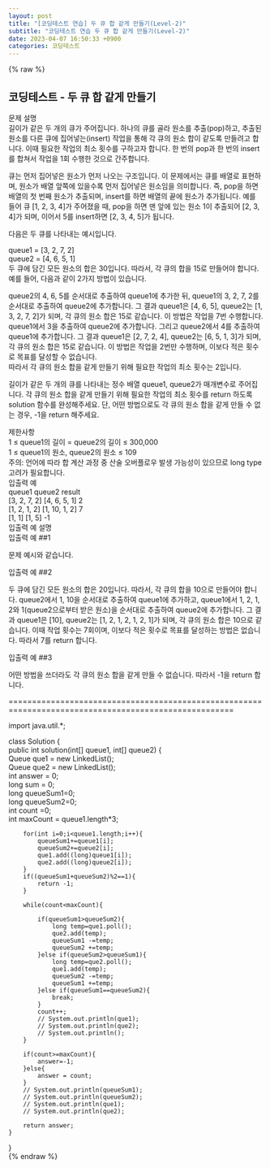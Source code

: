 ```yaml
---  
layout: post  
title: "[코딩테스트 연습] 두 큐 합 같게 만들기(Level-2)"  
subtitle: "코딩테스트 연습 두 큐 합 같게 만들기(Level-2)"  
date: 2023-04-07 16:50:33 +0900  
categories: 코딩테스트  
---  
```

{% raw %}  
## 코딩테스트 - 두 큐 합 같게 만들기  
문제 설명  
길이가 같은 두 개의 큐가 주어집니다. 하나의 큐를 골라 원소를 추출(pop)하고, 추출된 원소를 다른 큐에 집어넣는(insert) 작업을 통해 각 큐의 원소 합이 같도록 만들려고 합니다. 이때 필요한 작업의 최소 횟수를 구하고자 합니다. 한 번의 pop과 한 번의 insert를 합쳐서 작업을 1회 수행한 것으로 간주합니다.  
  
큐는 먼저 집어넣은 원소가 먼저 나오는 구조입니다. 이 문제에서는 큐를 배열로 표현하며, 원소가 배열 앞쪽에 있을수록 먼저 집어넣은 원소임을 의미합니다. 즉, pop을 하면 배열의 첫 번째 원소가 추출되며, insert를 하면 배열의 끝에 원소가 추가됩니다. 예를 들어 큐 [1, 2, 3, 4]가 주어졌을 때, pop을 하면 맨 앞에 있는 원소 1이 추출되어 [2, 3, 4]가 되며, 이어서 5를 insert하면 [2, 3, 4, 5]가 됩니다.  
  
다음은 두 큐를 나타내는 예시입니다.  
  
queue1 = [3, 2, 7, 2]  
queue2 = [4, 6, 5, 1]  
두 큐에 담긴 모든 원소의 합은 30입니다. 따라서, 각 큐의 합을 15로 만들어야 합니다. 예를 들어, 다음과 같이 2가지 방법이 있습니다.  
  
queue2의 4, 6, 5를 순서대로 추출하여 queue1에 추가한 뒤, queue1의 3, 2, 7, 2를 순서대로 추출하여 queue2에 추가합니다. 그 결과 queue1은 [4, 6, 5], queue2는 [1, 3, 2, 7, 2]가 되며, 각 큐의 원소 합은 15로 같습니다. 이 방법은 작업을 7번 수행합니다.  
queue1에서 3을 추출하여 queue2에 추가합니다. 그리고 queue2에서 4를 추출하여 queue1에 추가합니다. 그 결과 queue1은 [2, 7, 2, 4], queue2는 [6, 5, 1, 3]가 되며, 각 큐의 원소 합은 15로 같습니다. 이 방법은 작업을 2번만 수행하며, 이보다 적은 횟수로 목표를 달성할 수 없습니다.  
따라서 각 큐의 원소 합을 같게 만들기 위해 필요한 작업의 최소 횟수는 2입니다.  
  
길이가 같은 두 개의 큐를 나타내는 정수 배열 queue1, queue2가 매개변수로 주어집니다. 각 큐의 원소 합을 같게 만들기 위해 필요한 작업의 최소 횟수를 return 하도록 solution 함수를 완성해주세요. 단, 어떤 방법으로도 각 큐의 원소 합을 같게 만들 수 없는 경우, -1을 return 해주세요.  
  
제한사항  
1 ≤ queue1의 길이 = queue2의 길이 ≤ 300,000  
1 ≤ queue1의 원소, queue2의 원소 ≤ 109  
주의: 언어에 따라 합 계산 과정 중 산술 오버플로우 발생 가능성이 있으므로 long type 고려가 필요합니다.  
입출력 예  
queue1	queue2	result  
[3, 2, 7, 2]	[4, 6, 5, 1]	2  
[1, 2, 1, 2]	[1, 10, 1, 2]	7  
[1, 1]	[1, 5]	-1  
입출력 예 설명  
입출력 예 ##1  
  
문제 예시와 같습니다.  
  
입출력 예 ##2  
  
두 큐에 담긴 모든 원소의 합은 20입니다. 따라서, 각 큐의 합을 10으로 만들어야 합니다. queue2에서 1, 10을 순서대로 추출하여 queue1에 추가하고, queue1에서 1, 2, 1, 2와 1(queue2으로부터 받은 원소)을 순서대로 추출하여 queue2에 추가합니다. 그 결과 queue1은 [10], queue2는 [1, 2, 1, 2, 1, 2, 1]가 되며, 각 큐의 원소 합은 10으로 같습니다. 이때 작업 횟수는 7회이며, 이보다 적은 횟수로 목표를 달성하는 방법은 없습니다. 따라서 7를 return 합니다.  
  
입출력 예 ##3  
  
어떤 방법을 쓰더라도 각 큐의 원소 합을 같게 만들 수 없습니다. 따라서 -1을 return 합니다.  
  
======================================================================================================  
  
import java.util.*;  
  
class Solution {  
    public int solution(int[] queue1, int[] queue2) {  
        Queue<Long> que1 = new LinkedList<Long>();  
        Queue<Long> que2 = new LinkedList<Long>();  
        int answer = 0;  
        long sum = 0;  
        long queueSum1=0;  
        long queueSum2=0;  
        int count =0;  
        int maxCount = queue1.length*3;  
  
        for(int i=0;i<queue1.length;i++){  
            queueSum1+=queue1[i];  
            queueSum2+=queue2[i];  
            que1.add((long)queue1[i]);  
            que2.add((long)queue2[i]);  
        }  
        if((queueSum1+queueSum2)%2==1){  
            return -1;  
        }  
  
        while(count<maxCount){  
  
            if(queueSum1>queueSum2){  
                long temp=que1.poll();  
                que2.add(temp);  
                queueSum1 -=temp;  
                queueSum2 +=temp;  
            }else if(queueSum2>queueSum1){  
                long temp=que2.poll();  
                que1.add(temp);  
                queueSum2 -=temp;  
                queueSum1 +=temp;  
            }else if(queueSum1==queueSum2){  
                break;  
            }  
            count++;  
            // System.out.println(que1);  
            // System.out.println(que2);  
            // System.out.println();  
        }  
  
        if(count>=maxCount){  
            answer=-1;  
        }else{  
            answer = count;  
        }  
        // System.out.println(queueSum1);  
        // System.out.println(queueSum2);  
        // System.out.println(que1);  
        // System.out.println(que2);  
  
        return answer;  
    }  
}  
{% endraw %}
